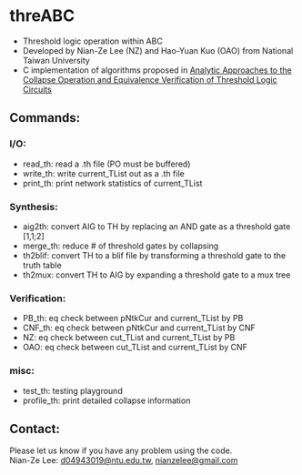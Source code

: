 # threABC
- Threshold logic operation within ABC
- Developed by Nian-Ze Lee (NZ) and Hao-Yuan Kuo (OAO) from National Taiwan University
- C implementation of algorithms proposed in [Analytic Approaches to the Collapse Operation and Equivalence Verification of Threshold Logic Circuits](https://ieeexplore.ieee.org/document/7827582/)

## Commands:
### I/O:
- read_th: read a .th file (PO must be buffered)
- write_th: write current_TList out as a .th file
- print_th: print network statistics of current_TList
### Synthesis:
- aig2th:   convert AIG to TH by replacing an AND gate as a threshold gate [1,1;2]
- merge_th: reduce # of threshold gates by collapsing
- th2blif:  convert TH to a blif file by transforming a threshold gate to the truth table
- th2mux:   convert TH to AIG by expanding a threshold gate to a mux tree
### Verification:
- PB_th: eq check between pNtkCur and current_TList by PB
- CNF_th: eq check between pNtkCur and current_TList by CNF
- NZ: eq check between cut_TList and current_TList by PB
- OAO: eq check between cut_TList and current_TList by CNF
### misc:
- test_th: testing playground
- profile_th: print detailed collapse information

## Contact:
Please let us know if you have any problem using the code.  
Nian-Ze Lee: d04943019@ntu.edu.tw, nianzelee@gmail.com
